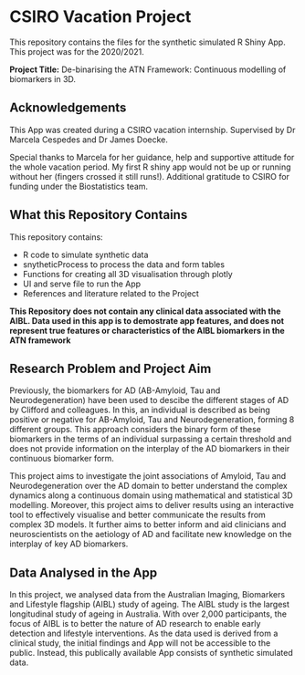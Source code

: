 # CSIRO Vacation Project

This repository contains the files for the synthetic simulated R Shiny App. This project was for the 2020/2021. 

**Project Title:** De-binarising the ATN Framework: Continuous modelling of biomarkers in 3D. 

## Acknowledgements 

This App was created during a CSIRO vacation internship. Supervised by Dr Marcela Cespedes and Dr James Doecke. 

Special thanks to Marcela for her guidance, help and supportive attitude for the whole vacation period. My first R shiny app would not be up or running without her (fingers crossed it still runs!). Additional gratitude to CSIRO for funding under the Biostatistics team. 

## What this Repository Contains

This repository contains: 
- R code to simulate synthetic data 
- snytheticProcess to process the data and form tables 
- Functions for creating all 3D visualisation through plotly 
- UI and serve file to run the App
- References and literature related to the Project

**This Repository does not contain any clinical data associated with the AIBL. Data used in this app is to demostrate app features, and does not represent true features or characteristics of the AIBL biomarkers in the ATN framework**

## Research Problem and Project Aim

Previously, the biomarkers for AD (AB-Amyloid, Tau and Neurodegeneration) have been used to descibe the different stages of AD by Clifford and colleagues. In this, an individual is described as being positive or negative for AB-Amyloid, Tau and Neurodegeneration, forming 8 different groups. This approach considers the binary form of these biomarkers in the terms of an individual surpassing a certain threshold and does not provide information on the interplay of the AD biomarkers in their continuous biomarker form.

This project aims to investigate the joint associations of Amyloid, Tau and Neurodegeneration over the AD domain to better understand the complex dynamics along a continuous domain using mathematical and statistical 3D modelling. Moreover, this project aims to deliver results using an interactive tool to effectively visualise and better communicate the results from complex 3D models. It further aims to better inform and aid clinicians and neuroscientists on the aetiology of AD and facilitate new knowledge on the interplay of key AD biomarkers.

## Data Analysed in the App 
In this project, we analysed data from the Australian Imaging, Biomarkers and Lifestyle flagship (AIBL) study of ageing. The AIBL study is the largest longitudinal study of ageing in Australia. With over 2,000 participants, the focus of AIBL is to better the nature of AD research to enable early detection and lifestyle interventions. As the data used is derived from a clinical study, the initial findings and App will not be accessible to the public. Instead, this publically available App consists of synthetic simulated data. 

